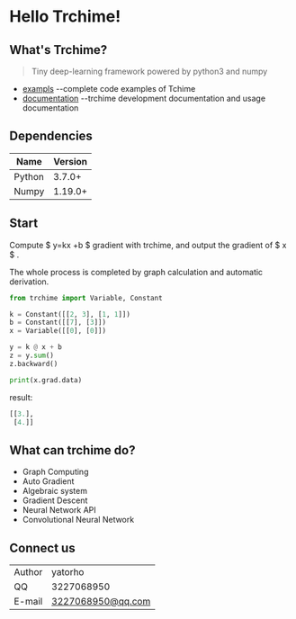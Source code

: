 # Hello Trchime!

## What's Trchime?

> Tiny deep-learning framework powered by python3  and numpy

* [exampls](examples/) --complete code examples of Tchime
* [documentation](docs.md) --trchime development documentation and usage documentation

## Dependencies

| Name   | Version |
| ------ | ------- |
| Python | 3.7.0+  |
| Numpy  | 1.19.0+ |

## Start

Compute $ y=kx +b $​ gradient with trchime, and output the gradient of  $ x $​ .

The whole process is completed by graph calculation and automatic derivation.

``` python	
from trchime import Variable, Constant

k = Constant([[2, 3], [1, 1]])
b = Constant([[7], [3]])
x = Variable([[0], [0]])

y = k @ x + b
z = y.sum()
z.backward()

print(x.grad.data)
```

result:

``` python
[[3.],
 [4.]]
```

## What can trchime do?

* Graph Computing
* Auto Gradient
* Algebraic system
* Gradient Descent
* Neural Network API
* Convolutional Neural Network

## Connect us

|        |                         |
| ------ | ----------------------- |
| Author | yatorho                 |
| QQ     | 3227068950              |
| E-mail | 3227068950@qq.com |





